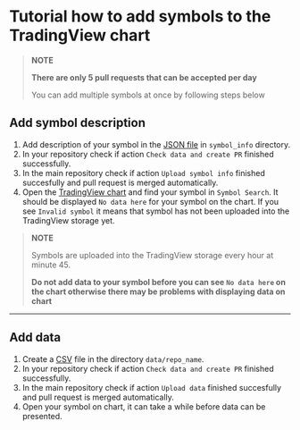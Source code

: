 # Tutorial how to add symbols to the TradingView chart
>__NOTE__
>
> __There are only 5 pull requests that can be accepted per day__
>
> You can add multiple symbols at once by following steps below
## Add symbol description
1. Add description of your symbol in the [JSON file](data.md#symbol_info-format) in `symbol_info` directory.
2. In your repository check if action `Check data and create PR` finished successfully.
3. In the main repository check if action `Upload symbol info` finished succesfully and pull request is merged automatically.
4. Open the [TradingView chart](https://www.tradingview.com/chart/) and find your symbol in `Symbol Search`. It should be displayed `No data here` for your symbol on the chart. If you see `Invalid symbol` it means that symbol has not been uploaded into the TradingView storage yet. 
>__NOTE__
>
> Symbols are uploaded into the TradingView storage every hour at minute 45.
>
>__Do not add data to your symbol before you can see `No data here` on the chart otherwise there may be problems with displaying data on chart__

***

## Add data
1. Create a [CSV](data.md#data-format) file in the directory `data/repo_name`. 
2. In your repository check if action `Check data and create PR` finished successfully.
3. In the main repository сheck if action `Upload data` finished succesfully and pull request is merged automatically.
4. Open your symbol on chart, it can take a while before data can be presented.